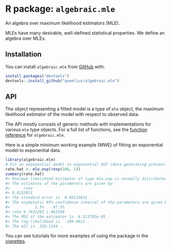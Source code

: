 
<!-- README.md is generated from README.Rmd. Please edit that file -->

# R package: `algebraic.mle`

<!-- badges: start -->

<!-- badges: end -->

An algebra over maximum likelihood estimators (MLE).

MLEs have many desirable, well-defined statistical properties. We define
an algebra over MLEs.

## Installation

You can install `algebraic.mle` from
[GitHub](https://github.com/queelius/algebraic.mle) with:

``` r
install.packages("devtools")
devtools::install_github("queelius/algebraic.mle")
```

## API

The object representing a fitted model is a type of `mle` object, the
maximum likelihood estimator of the model with respect to observed data.

The API mostly consists of generic methods with implementations for
various `mle` type objects. For a full list of functions, see the
[function
reference](https://queelius.github.io/algebraic.mle/reference/index.html)
for `algebraic.mle`.

Here is a simple minimum working example (MWE) of fitting an exponential
model to exponential data.

``` r
library(algebraic.mle)
# Fit an exponential model to exponential DGP (data generating process)
rate.hat <- mle_exp(rexp(100, 1))
summary(rate.hat)
#> Maximum likelihood estimator of type mle_exp is normally distributed.
#> The estimates of the parameters are given by:
#>      rate 
#> 0.9133631 
#> The standard error is  0.09133631 .
#> The asymptotic 95% confidence interval of the parameters are given by:
#>           2.5%    97.5%
#> rate 0.7631283 1.063598
#> The MSE of the estimator is  8.511705e-05 .
#> The log-likelihood is  -109.0622 .
#> The AIC is  220.1244 .
```

You can see tutorials for more examples of using the package in the
[vignettes](https://queelius.github.io/algebraic.mle/articles/index.html).
